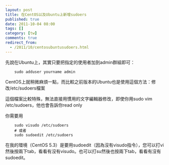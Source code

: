 ```yaml
---
layout: post
title: 在CentOS以及Ubuntu上新增sudoers
published: true
date: 2011-10-04 08:00
tags: []
category: [tw]
comments: true
redirect_from:
  - /2011/10/centosubuntusudoers.html
---
```



先說在Ubuntu上，其實只要把指定的使用者加到admin群組即可：

		sudo adduser yourname admin


CentOS上就稍微麻煩一點，而比較之前版本的Ubuntu也是使用這個方法：修改/etc/sudoers檔案

這個檔案比較特殊，無法直接用慣用的文字編輯器修改，即使你用sudo vim /etc/sudoers，他也會告訴你read only

你需要用

		sudo visudo /etc/sudoers
		# 或者
		sudo sudoedit /etc/sudoers


在我的環境（CentOS 5.3）是要用sudoedit（因為沒有visudo指令），您可以打vi然後按兩下tab，看看有沒有visudo。也可以打su然後也按兩下tab，看看有沒有sudoedit。

